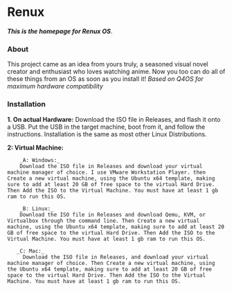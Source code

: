 # Renux
**_This is the homepage for Renux OS_**.
### About
This project came as an idea from yours truly, a seasoned visual novel creator and enthusiast who loves watching anime. Now you too can do all of these things from an OS as soon as you install it!
_Based on Q4OS for maximum hardware compatibility_
### Installation

**1. On actual Hardware:**
Download the ISO file in Releases, and flash it onto a USB. Put the USB in the target machine, boot from it, and follow the instructions. Installation is the same as most other Linux Distributions.

**2: Virtual Machine:**
       
        _A: Windows:_
        Download the ISO file in Releases and download your virtual machine manager of choice. I use VMware Workstation Player. then Create a new virtual machine, using the Ubuntu x64 template, making sure to add at least 20 GB of free space to the virtual Hard Drive. Then Add the ISO to the Virtual Machine. You must have at least 1 gb ram to run this OS.

        _B: Linux:_
        Download the ISO file in Releases and download Qemu, KVM, or Virtualbox through the command line. Then Create a new virtual machine, using the Ubuntu x64 template, making sure to add at least 20 GB of free space to the virtual Hard Drive. Then Add the ISO to the Virtual Machine. You must have at least 1 gb ram to run this OS.

       _C: Mac:_
         Download the ISO file in Releases, and download your virtual machine manager of choice. Then Create a new virtual machine, using the Ubuntu x64 template, making sure to add at least 20 GB of free space to the virtual Hard Drive. Then Add the ISO to the Virtual Machine. You must have at least 1 gb ram to run this OS.
